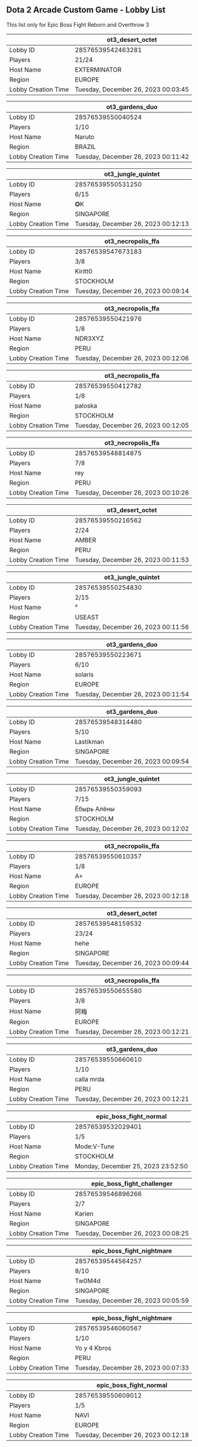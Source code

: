 ## Dota 2 Arcade Custom Game - Lobby List

This list only for Epic Boss Fight Reborn and Overthrow 3

|  | ot3_desert_octet |
| ------ | ------ |
| Lobby ID | 28576539542463281 |
| Players | 21/24 |
| Host Name | EXTERMINATOR |
| Region | EUROPE |
| Lobby Creation Time | Tuesday, December 26, 2023 00:03:45 |


|  | ot3_gardens_duo |
| ------ | ------ |
| Lobby ID | 28576539550040524 |
| Players | 1/10 |
| Host Name | Naruto |
| Region | BRAZIL |
| Lobby Creation Time | Tuesday, December 26, 2023 00:11:42 |


|  | ot3_jungle_quintet |
| ------ | ------ |
| Lobby ID | 28576539550531250 |
| Players | 6/15 |
| Host Name | ✪K |
| Region | SINGAPORE |
| Lobby Creation Time | Tuesday, December 26, 2023 00:12:13 |


|  | ot3_necropolis_ffa |
| ------ | ------ |
| Lobby ID | 28576539547673183 |
| Players | 3/8 |
| Host Name | Kiritt0 |
| Region | STOCKHOLM |
| Lobby Creation Time | Tuesday, December 26, 2023 00:09:14 |


|  | ot3_necropolis_ffa |
| ------ | ------ |
| Lobby ID | 28576539550421976 |
| Players | 1/8 |
| Host Name | NDR3XYZ |
| Region | PERU |
| Lobby Creation Time | Tuesday, December 26, 2023 00:12:06 |


|  | ot3_necropolis_ffa |
| ------ | ------ |
| Lobby ID | 28576539550412782 |
| Players | 1/8 |
| Host Name | paloska |
| Region | STOCKHOLM |
| Lobby Creation Time | Tuesday, December 26, 2023 00:12:05 |


|  | ot3_necropolis_ffa |
| ------ | ------ |
| Lobby ID | 28576539548814875 |
| Players | 7/8 |
| Host Name | rey |
| Region | PERU |
| Lobby Creation Time | Tuesday, December 26, 2023 00:10:26 |


|  | ot3_desert_octet |
| ------ | ------ |
| Lobby ID | 28576539550216562 |
| Players | 2/24 |
| Host Name | AMBER |
| Region | PERU |
| Lobby Creation Time | Tuesday, December 26, 2023 00:11:53 |


|  | ot3_jungle_quintet |
| ------ | ------ |
| Lobby ID | 28576539550254830 |
| Players | 2/15 |
| Host Name | ² |
| Region | USEAST |
| Lobby Creation Time | Tuesday, December 26, 2023 00:11:56 |


|  | ot3_gardens_duo |
| ------ | ------ |
| Lobby ID | 28576539550223671 |
| Players | 6/10 |
| Host Name | solaris |
| Region | EUROPE |
| Lobby Creation Time | Tuesday, December 26, 2023 00:11:54 |


|  | ot3_gardens_duo |
| ------ | ------ |
| Lobby ID | 28576539548314480 |
| Players | 5/10 |
| Host Name | Lastikman |
| Region | SINGAPORE |
| Lobby Creation Time | Tuesday, December 26, 2023 00:09:54 |


|  | ot3_jungle_quintet |
| ------ | ------ |
| Lobby ID | 28576539550359093 |
| Players | 7/15 |
| Host Name | Ёбырь Алёны |
| Region | STOCKHOLM |
| Lobby Creation Time | Tuesday, December 26, 2023 00:12:02 |


|  | ot3_necropolis_ffa |
| ------ | ------ |
| Lobby ID | 28576539550610357 |
| Players | 1/8 |
| Host Name | А+ |
| Region | EUROPE |
| Lobby Creation Time | Tuesday, December 26, 2023 00:12:18 |


|  | ot3_desert_octet |
| ------ | ------ |
| Lobby ID | 28576539548159532 |
| Players | 23/24 |
| Host Name | hehe |
| Region | SINGAPORE |
| Lobby Creation Time | Tuesday, December 26, 2023 00:09:44 |


|  | ot3_necropolis_ffa |
| ------ | ------ |
| Lobby ID | 28576539550655580 |
| Players | 3/8 |
| Host Name | 阿梅 |
| Region | EUROPE |
| Lobby Creation Time | Tuesday, December 26, 2023 00:12:21 |


|  | ot3_gardens_duo |
| ------ | ------ |
| Lobby ID | 28576539550660610 |
| Players | 1/10 |
| Host Name | calla  mrda |
| Region | PERU |
| Lobby Creation Time | Tuesday, December 26, 2023 00:12:21 |


|  | epic_boss_fight_normal |
| ------ | ------ |
| Lobby ID | 28576539532029401 |
| Players | 1/5 |
| Host Name | Mode:V-Tune |
| Region | STOCKHOLM |
| Lobby Creation Time | Monday, December 25, 2023 23:52:50 |


|  | epic_boss_fight_challenger |
| ------ | ------ |
| Lobby ID | 28576539546896266 |
| Players | 2/7 |
| Host Name | Karien |
| Region | SINGAPORE |
| Lobby Creation Time | Tuesday, December 26, 2023 00:08:25 |


|  | epic_boss_fight_nightmare |
| ------ | ------ |
| Lobby ID | 28576539544564257 |
| Players | 8/10 |
| Host Name | Tw0M4d |
| Region | SINGAPORE |
| Lobby Creation Time | Tuesday, December 26, 2023 00:05:59 |


|  | epic_boss_fight_nightmare |
| ------ | ------ |
| Lobby ID | 28576539546060567 |
| Players | 1/10 |
| Host Name | Yo y 4 Kbros |
| Region | PERU |
| Lobby Creation Time | Tuesday, December 26, 2023 00:07:33 |


|  | epic_boss_fight_normal |
| ------ | ------ |
| Lobby ID | 28576539550609012 |
| Players | 1/5 |
| Host Name | NAVI |
| Region | EUROPE |
| Lobby Creation Time | Tuesday, December 26, 2023 00:12:18 |


